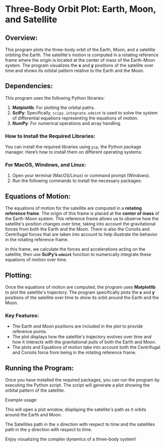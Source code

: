 # Three-Body Orbit Plot: Earth, Moon, and Satellite

## Overview:
This program plots the three-body orbit of the Earth, Moon, and a satellite orbiting the Earth. The satellite's motion is computed in a rotating reference frame where the origin is located at the center of mass of the Earth-Moon system. The program visualizes the **x** and **y** positions of the satellite over time and shows its orbital pattern relative to the Earth and the Moon.

## Dependencies:
This program uses the following Python libraries:
1. **Matplotlib**: For plotting the orbital paths.
2. **SciPy**: Specifically, `scipy.integrate.odeint` is used to solve the system of differential equations representing the equations of motion.
3. **NumPy**: For numerical operations and array handling.

### How to Install the Required Libraries:
You can install the required libraries using `pip`, the Python package manager. Here’s how to install them on different operating systems:

### For MacOS, Windows, and Linux:
1. Open your terminal (MacOS/Linux) or command prompt (Windows).
2. Run the following commands to install the necessary packages:

## Equations of Motion:
The equations of motion for the satellite are computed in a **rotating reference frame**. The origin of this frame is placed at the **center of mass** of the Earth-Moon system. This reference frame allows us to observe how the satellite's position changes over time, taking into account the gravitational forces from both the Earth and the Moon. There is also the Coriolis and Centrifugal forces that are taken into account to help illustrate the behavior in the rotating reference frame.

In this frame, we calculate the forces and accelerations acting on the satellite, then use **SciPy’s `odeint`** function to numerically integrate these equations of motion over time.

## Plotting:
Once the equations of motion are computed, the program uses **Matplotlib** to plot the satellite's trajectory. The program specifically plots the **x** and **y** positions of the satellite over time to show its orbit around the Earth and the Moon.

### Key Features:
- The Earth and Moon positions are included in the plot to provide reference points.
- The plot displays how the satellite's trajectory evolves over time and how it interacts with the gravitational pulls of both the Earth and Moon.
- The plots and Equations of motion take into account both the Centrifugal and Coriolis force from being in the rotating reference frame.

## Running the Program:
Once you have installed the required packages, you can run the program by executing the Python script. The script will generate a plot showing the orbital pattern of the satellite.

Example usage:

This will open a plot window, displaying the satellite's path as it orbits around the Earth and Moon.

The Satellites path in the x direction with respect to time and the satellites path in the y direction with respect to time.

Enjoy visualizing the complex dynamics of a three-body system!
